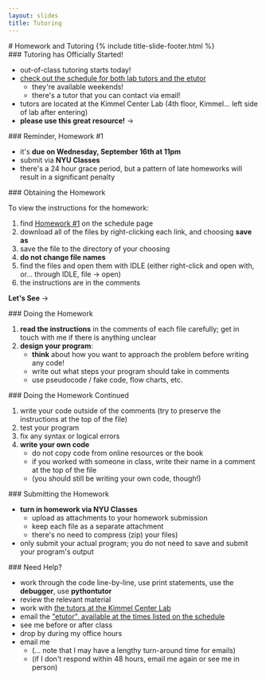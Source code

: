 ```yaml
---
layout: slides
title: Tutoring
---
```

<section markdown="block" class="title-slide">
# Homework and Tutoring
{% include title-slide-footer.html %}
</section>


<section markdown="block">
### Tutoring has Officially Started!

* out-of-class tutoring starts today!
* [check out the schedule for both lab tutors and the etutor](http://cs.nyu.edu/courses/fall15/CSCI-UA.0002-002/common_syllabus/#tutoring)
	* they're available weekends!
	* there's a tutor that you can contact via email!
* tutors are located at the Kimmel Center Lab (4th floor, Kimmel... left side of lab after entering)
* __please use this great resource!__ &rarr;

</section>
<section markdown="block">
### Reminder, Homework #1 

* it's __due on Wednesday, September 16th at 11pm__
* submit via __NYU Classes__
* there's a 24 hour grace period, but a pattern of late homeworks will result in a significant penalty

</section>

<section markdown="block">
### Obtaining the Homework

To view the instructions for the homework:

1. find [Homework #1](../../schedule.html#class2) on the schedule page
2. download all of the files by right-clicking each link, and choosing __save as__
3. save the file to the directory of your choosing
4. __do not change file names__
4. find the files and open them with IDLE (either right-click and open with, or... through IDLE, file &rarr; open)
5. the instructions are in the comments

__Let's See__ &rarr;
</section>

<section markdown="block">
### Doing the Homework

1. __read the instructions__ in the comments of each file carefully; get in touch with me if there is anything unclear
2. __design your program__:
	* __think__ about how you want to approach the problem before writing any code!
	* write out what steps your program should take in comments
	* use pseudocode / fake code, flow charts, etc.

</section>

<section markdown="block">
### Doing the Homework Continued

1. write your code outside of the comments (try to preserve the instructions at the top of the file)
2. test your program
3. fix any syntax or logical errors
4. __write your own code__
	* do not copy code from online resources or the book
	* if you worked with someone in class, write their name in a comment at the top of the file
	* (you should still be writing your own code, though!)
</section>

<section markdown="block">
### Submitting the Homework

* __turn in homework via NYU Classes__
	* upload as attachments to your homework submission
	* keep each file as a separate attachment 
	* there's no need to compress (zip) your files)
* only submit your actual program; you do not need to save and submit your program's output
</section>

<section markdown="block">
### Need Help?

* work through the code line-by-line, use print statements, use the __debugger__, use __pythontutor__
* review the relevant material
* work with [the tutors at the Kimmel Center Lab](http://cs.nyu.edu/courses/fall15/CSCI-UA.0002-002/common_syllabus/#tutoring)
* email the ["etutor", available at the times listed on the schedule](http://cs.nyu.edu/courses/fall15/CSCI-UA.0002-002/common_syllabus/#tutoring)
* see me before or after class
* drop by during my office hours
* email me 
	* (... note that I may have a lengthy turn-around time for emails) 
	* (if I don't respond within 48 hours, email me again or see me in person)

</section>
